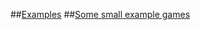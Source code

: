 ##[Examples](https://github.com/danielscherzer/Framework/tree/master/CG/Examples)
##[Some small example games](https://github.com/danielscherzer/Framework/tree/master/CG/games)
